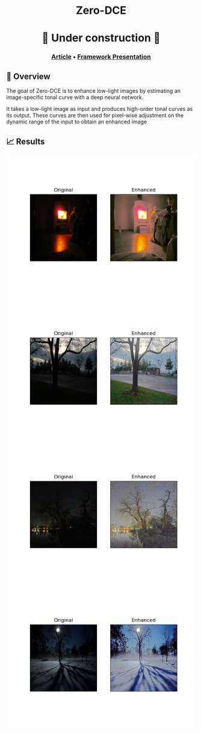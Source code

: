 

<h1 align = "center"> Zero-DCE </h1>
<h1 align="center"> 🚧 Under construction 🚧 </h1>
<h3 align="center">
    <a href="https://arxiv.org/pdf/2001.06826.pdf">Article</a> •
    <a href="https://docs.google.com/presentation/d/1U0mvOiozegsjTXVPAgpzNoE1Y-Q6dpMv12H4aQrUk5o">Framework Presentation</a>

[//]: # (     • <a href="#-how-to-use">How to use</a> •)
[//]: # (    <a href="#-results">Results</a> •)
[//]: # (    <a href="#-references">References</a>)
</h3>

## 📝 Overview

The goal of Zero-DCE is to enhance low-light images by estimating an image-specific tonal curve with a deep neural network.

It takes a low-light image as input and produces high-order tonal curves as its output. These curves are then used for pixel-wise adjustment on the dynamic range of the input to obtain an enhanced image

## 📈 Results

<center>

![alt text](/files/image_0.png) 
![alt text](/files/image_1.png)
![alt text](/files/image_2.png)
![alt text](/files/image_3.png)
    
</center>

